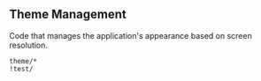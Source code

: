 Theme Management
----------------
Code that manages the application's appearance based on screen resolution.

```match
theme/*
!test/
```
